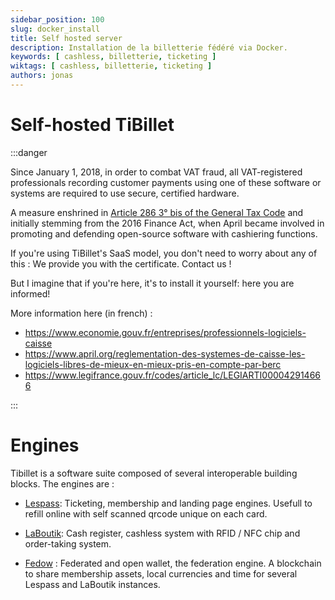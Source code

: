 ```yaml
---
sidebar_position: 100
slug: docker_install
title: Self hosted server
description: Installation de la billetterie fédéré via Docker.
keywords: [ cashless, billetterie, ticketing ]
wiktags: [ cashless, billetterie, ticketing ]
authors: jonas
---
```


# Self-hosted TiBillet

:::danger

Since January 1, 2018, in order to combat VAT fraud, all VAT-registered professionals recording
customer payments using one of these software or systems are required to use secure, certified hardware.

A measure enshrined in
[Article 286 3° bis of the General Tax Code](https://www.legifrance.gouv.fr/codes/article_lc/LEGIARTI000042914666)
and initially stemming from the 2016 Finance Act,
when April became involved in promoting and defending open-source
software with cashiering functions.

If you're using TiBillet's SaaS model, you don't need to worry about any of this : We provide you with the certificate.
Contact us !

But I imagine that if you're here, it's to install it yourself: here you are informed!

More information here (in french) :

- https://www.economie.gouv.fr/entreprises/professionnels-logiciels-caisse
- https://www.april.org/reglementation-des-systemes-de-caisse-les-logiciels-libres-de-mieux-en-mieux-pris-en-compte-par-berc
- https://www.legifrance.gouv.fr/codes/article_lc/LEGIARTI000042914666

:::

# Engines

Tibillet is a software suite composed of several interoperable building blocks. The engines are :

- [Lespass](https://github.com/TiBillet/Lespass): Ticketing, membership and landing page engines. Usefull to refill online with self scanned qrcode unique on each card.

- [LaBoutik](https://github.com/TiBillet/LaBoutik): Cash register, cashless system with RFID / NFC chip and order-taking system.

- [Fedow](https://github.com/TiBillet/Fedow) : Federated and open wallet, the federation engine. A blockchain to share membership assets, local currencies and
  time for several Lespass and LaBoutik instances.